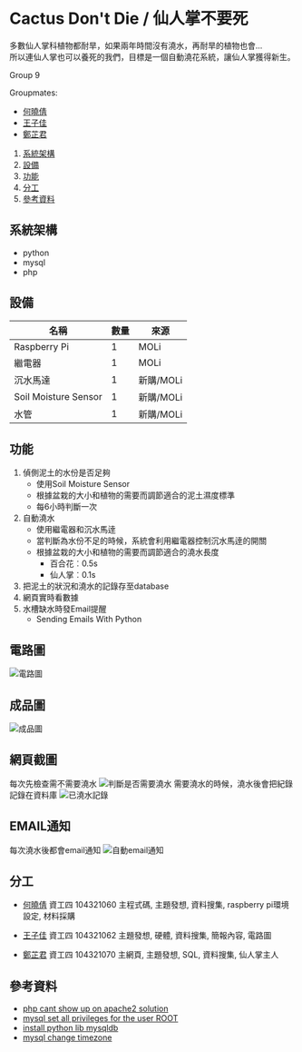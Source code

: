 # Cactus Don't Die / 仙人掌不要死

多數仙人掌科植物都耐旱，如果兩年時間沒有澆水，再耐旱的植物也會...  
所以連仙人掌也可以養死的我們，目標是一個自動澆花系統，讓仙人掌獲得新生。

Group 9

Groupmates: 
+ [何曉倩](https://github.com/Dorothy0405)
+ [王子佳](https://github.com/ivan922114)
+ [鄭芷君](https://github.com/paperelmo)

1) [系統架構](#系統架構)
2) [設備](#設備)
3) [功能](#功能)
4) [分工](#%E5%88%86%E5%B7%A5)
5) [參考資料]()

## 系統架構
+ python
+ mysql
+ php

## 設備
| 名稱 | 數量 | 來源 |
| --- | --- | --- |
| Raspberry Pi | 1 | MOLi |
| 繼電器 | 1 | MOLi |
| 沉水馬達 | 1 | 新購/MOLi |
| Soil Moisture Sensor | 1 | 新購/MOLi |
| 水管 | 1 | 新購/MOLi |

## 功能
1) 偵側泥土的水份是否足夠
    + 使用Soil Moisture Sensor
    + 根據盆栽的大小和植物的需要而調節適合的泥土濕度標準
    + 每6小時判斷一次
2) 自動澆水
    + 使用繼電器和沉水馬逹
    + 當判斷為水份不足的時候，系統會利用繼電器控制沉水馬逹的開關
    + 根據盆栽的大小和植物的需要而調節適合的澆水長度
        + 百合花︰0.5s
        + 仙人掌︰0.1s
3) 把泥土的狀況和澆水的記錄存至database
4) 網頁實時看數據 
5) 水槽缺水時發Email提醒
    + Sending Emails With Python

## 電路圖
![](https://github.com/paperelmo/1071_LSA_group9_CactusDontDie/blob/master/IoTplant%20.png "電路圖")

## 成品圖
![](https://github.com/paperelmo/1071_LSA_group9_CactusDontDie/blob/master/photo_2019-01-11_17-34-35.jpg "成品圖")

## 網頁截圖
每次先檢查需不需要澆水
![](https://github.com/paperelmo/1071_LSA_group9_CactusDontDie/blob/master/web1.jpg "判斷是否需要澆水")
需要澆水的時候，澆水後會把紀錄記錄在資料庫
![](https://github.com/paperelmo/1071_LSA_group9_CactusDontDie/blob/master/web2.jpg "已澆水記錄")
## EMAIL通知
每次澆水後都會email通知
![](https://github.com/paperelmo/1071_LSA_group9_CactusDontDie/blob/master/email通知.jpg "自動email通知")
## 分工
+ [何曉倩](https://github.com/Dorothy0405) 資工四 104321060 主程式碼, 主題發想, 資料搜集, raspberry pi環境設定, 材料採購

+ [王子佳](https://github.com/ivan922114) 資工四 104321062 主題發想, 硬體, 資料搜集, 簡報內容, 電路圖

+ [鄭芷君](https://github.com/paperelmo) 資工四 104321070 主網頁, 主題發想, SQL, 資料搜集, 仙人掌主人

## 參考資料
+ [php cant show up on apache2 solution](https://askubuntu.com/questions/451708/php-script-not-executing-on-apache-server)
+ [mysql set all privileges for the user ROOT](https://www.youtube.com/watch?v=kQ0HoLva9Yc)
+ [install python lib mysqldb](https://stackoverflow.com/questions/454854/no-module-named-mysqldb/36183193)
+ [mysql change timezone](https://www.brilliantcode.net/473/mysql-set-change-timezone/)
